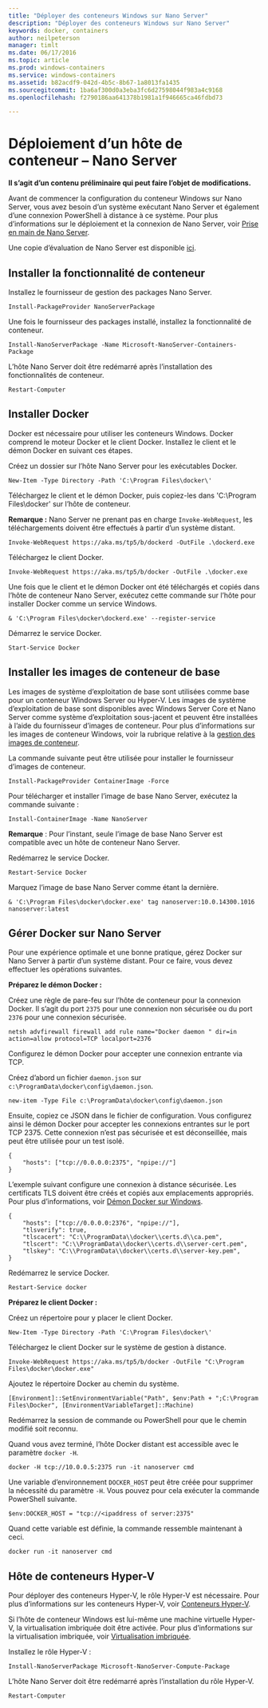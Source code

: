 ```yaml
---
title: "Déployer des conteneurs Windows sur Nano Server"
description: "Déployer des conteneurs Windows sur Nano Server"
keywords: docker, containers
author: neilpeterson
manager: timlt
ms.date: 06/17/2016
ms.topic: article
ms.prod: windows-containers
ms.service: windows-containers
ms.assetid: b82acdf9-042d-4b5c-8b67-1a8013fa1435
ms.sourcegitcommit: 1ba6af300d0a3eba3fc6d27598044f983a4c9168
ms.openlocfilehash: f2790186aa641378b1981a1f946665ca46fdbd73

---
```


# Déploiement d’un hôte de conteneur – Nano Server

**Il s’agit d’un contenu préliminaire qui peut faire l’objet de modifications.** 

Avant de commencer la configuration du conteneur Windows sur Nano Server, vous avez besoin d’un système exécutant Nano Server et également d’une connexion PowerShell à distance à ce système. Pour plus d’informations sur le déploiement et la connexion de Nano Server, voir [Prise en main de Nano Server]( https://technet.microsoft.com/en-us/library/mt126167.aspx).

Une copie d’évaluation de Nano Server est disponible [ici](https://msdn.microsoft.com/en-us/virtualization/windowscontainers/nano_eula).

## Installer la fonctionnalité de conteneur

Installez le fournisseur de gestion des packages Nano Server.

```none
Install-PackageProvider NanoServerPackage
```

Une fois le fournisseur des packages installé, installez la fonctionnalité de conteneur.

```none
Install-NanoServerPackage -Name Microsoft-NanoServer-Containers-Package
```

L’hôte Nano Server doit être redémarré après l’installation des fonctionnalités de conteneur.

```none
Restart-Computer
```

## Installer Docker

Docker est nécessaire pour utiliser les conteneurs Windows. Docker comprend le moteur Docker et le client Docker. Installez le client et le démon Docker en suivant ces étapes.

Créez un dossier sur l’hôte Nano Server pour les exécutables Docker.

```none
New-Item -Type Directory -Path 'C:\Program Files\docker\'
```

Téléchargez le client et le démon Docker, puis copiez-les dans 'C:\Program Files\docker\' sur l’hôte de conteneur. 

**Remarque :** Nano Server ne prenant pas en charge `Invoke-WebRequest`, les téléchargements doivent être effectués à partir d’un système distant.

```none
Invoke-WebRequest https://aka.ms/tp5/b/dockerd -OutFile .\dockerd.exe
```

Téléchargez le client Docker.

```none
Invoke-WebRequest https://aka.ms/tp5/b/docker -OutFile .\docker.exe
```

Une fois que le client et le démon Docker ont été téléchargés et copiés dans l’hôte de conteneur Nano Server, exécutez cette commande sur l’hôte pour installer Docker comme un service Windows.

```none
& 'C:\Program Files\docker\dockerd.exe' --register-service
```

Démarrez le service Docker.

```none
Start-Service Docker
```

## Installer les images de conteneur de base

Les images de système d’exploitation de base sont utilisées comme base pour un conteneur Windows Server ou Hyper-V. Les images de système d’exploitation de base sont disponibles avec Windows Server Core et Nano Server comme système d’exploitation sous-jacent et peuvent être installées à l’aide du fournisseur d’images de conteneur. Pour plus d’informations sur les images de conteneur Windows, voir la rubrique relative à la [gestion des images de conteneur](../management/manage_images.md).

La commande suivante peut être utilisée pour installer le fournisseur d’images de conteneur.

```none
Install-PackageProvider ContainerImage -Force
```

Pour télécharger et installer l’image de base Nano Server, exécutez la commande suivante :

```none
Install-ContainerImage -Name NanoServer
```

**Remarque** : Pour l’instant, seule l’image de base Nano Server est compatible avec un hôte de conteneur Nano Server.

Redémarrez le service Docker.

```none
Restart-Service Docker
```

Marquez l’image de base Nano Server comme étant la dernière.

```none
& 'C:\Program Files\docker\docker.exe' tag nanoserver:10.0.14300.1016 nanoserver:latest
```

## Gérer Docker sur Nano Server

Pour une expérience optimale et une bonne pratique, gérez Docker sur Nano Server à partir d’un système distant. Pour ce faire, vous devez effectuer les opérations suivantes.

**Préparez le démon Docker :**

Créez une règle de pare-feu sur l’hôte de conteneur pour la connexion Docker. Il s’agit du port `2375` pour une connexion non sécurisée ou du port `2376` pour une connexion sécurisée.

```none
netsh advfirewall firewall add rule name="Docker daemon " dir=in action=allow protocol=TCP localport=2376
```

Configurez le démon Docker pour accepter une connexion entrante via TCP.

Créez d’abord un fichier `daemon.json` sur `c:\ProgramData\docker\config\daemon.json`.

```none
new-item -Type File c:\ProgramData\docker\config\daemon.json
```

Ensuite, copiez ce JSON dans le fichier de configuration. Vous configurez ainsi le démon Docker pour accepter les connexions entrantes sur le port TCP 2375. Cette connexion n’est pas sécurisée et est déconseillée, mais peut être utilisée pour un test isolé.

```none
{
    "hosts": ["tcp://0.0.0.0:2375", "npipe://"]
}
```

L’exemple suivant configure une connexion à distance sécurisée. Les certificats TLS doivent être créés et copiés aux emplacements appropriés. Pour plus d’informations, voir [Démon Docker sur Windows](./docker_windows.md).

```none
{
    "hosts": ["tcp://0.0.0.0:2376", "npipe://"],
    "tlsverify": true,
    "tlscacert": "C:\\ProgramData\\docker\\certs.d\\ca.pem",
    "tlscert": "C:\\ProgramData\\docker\\certs.d\\server-cert.pem",
    "tlskey": "C:\\ProgramData\\docker\\certs.d\\server-key.pem",
}
```

Redémarrez le service Docker.

```none
Restart-Service docker
```

**Préparez le client Docker :**

Créez un répertoire pour y placer le client Docker.

```none
New-Item -Type Directory -Path 'C:\Program Files\docker\'
```

Téléchargez le client Docker sur le système de gestion à distance.

```none
Invoke-WebRequest https://aka.ms/tp5/b/docker -OutFile "C:\Program Files\docker\docker.exe"
```

Ajoutez le répertoire Docker au chemin du système.

```none
[Environment]::SetEnvironmentVariable("Path", $env:Path + ";C:\Program Files\Docker", [EnvironmentVariableTarget]::Machine)
```

Redémarrez la session de commande ou PowerShell pour que le chemin modifié soit reconnu.

Quand vous avez terminé, l’hôte Docker distant est accessible avec le paramètre `docker -H`.

```none
docker -H tcp://10.0.0.5:2375 run -it nanoserver cmd
```

Une variable d’environnement `DOCKER_HOST` peut être créée pour supprimer la nécessité du paramètre `-H`. Vous pouvez pour cela exécuter la commande PowerShell suivante.

```none
$env:DOCKER_HOST = "tcp://<ipaddress of server:2375"
```

Quand cette variable est définie, la commande ressemble maintenant à ceci.

```none
docker run -it nanoserver cmd
```

## Hôte de conteneurs Hyper-V

Pour déployer des conteneurs Hyper-V, le rôle Hyper-V est nécessaire. Pour plus d’informations sur les conteneurs Hyper-V, voir [Conteneurs Hyper-V](../management/hyperv_container.md).

Si l’hôte de conteneur Windows est lui-même une machine virtuelle Hyper-V, la virtualisation imbriquée doit être activée. Pour plus d’informations sur la virtualisation imbriquée, voir [Virtualisation imbriquée](https://msdn.microsoft.com/en-us/virtualization/hyperv_on_windows/user_guide/nesting).


Installez le rôle Hyper-V :

```none
Install-NanoServerPackage Microsoft-NanoServer-Compute-Package
```

L’hôte Nano Server doit être redémarré après l’installation du rôle Hyper-V.

```none
Restart-Computer
```






<!--HONumber=Jun16_HO3-->


